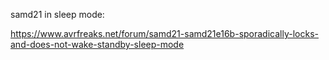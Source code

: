 samd21 in sleep mode:

https://www.avrfreaks.net/forum/samd21-samd21e16b-sporadically-locks-and-does-not-wake-standby-sleep-mode
